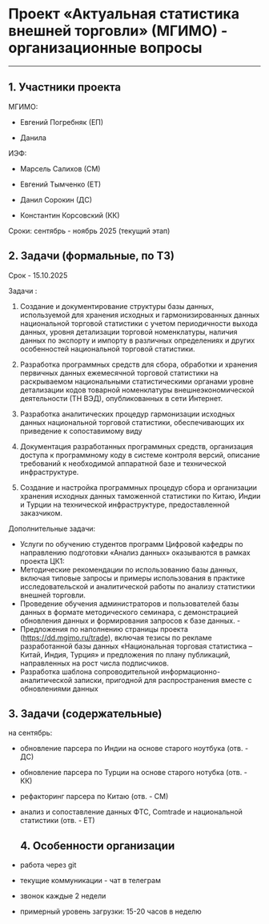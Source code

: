 # Проект «Актуальная статистика внешней торговли» (МГИМО) - организационные вопросы

------------------------------------------------------------------------

## 1. Участники проекта

МГИМО:

-   Евгений Погребняк (ЕП)

-   Данила

ИЭФ:

-   Марсель Салихов (СМ)

-   Евгений Тымченко (ЕТ)

-   Данил Сорокин (ДС)

-   Константин Корсовский (КК)

Сроки: сентябрь - ноябрь 2025 (текущий этап)

## 2. Задачи (формальные, по ТЗ)

Срок - 15.10.2025

Задачи :

1.  Создание и документирование структуры базы данных, используемой для хранения исходных и гармонизированных данных национальной торговой статистики с учетом периодичности выхода данных, уровня детализации торговой номенклатуры, наличия данных по экспорту и импорту в различных определениях и других особенностей национальной торговой статистики.

2.  Разработка программных средств для сбора, обработки и хранения первичных данных ежемесячной торговой статистики на раскрываемом национальными статистическими органами уровне детализации кодов товарной номенклатуры внешнеэкономической деятельности (ТН ВЭД), опубликованных в сети Интернет.

3.  Разработка аналитических процедур гармонизации исходных данных национальной торговой статистики, обеспечивающих их приведение к сопоставимому виду

4.  Документация разработанных программных средств, организация доступа к программному коду в системе контроля версий, описание требований к необходимой аппаратной базе и технической инфраструктуре.

5.  Создание и настройка программных процедур сбора и организации хранения исходных данных таможенной статистики по Китаю, Индии и Турции на технической инфраструктуре, предоставленной заказчиком.

Дополнительные задачи:

-   Услуги по обучению студентов программ Цифровой кафедры по направлению подготовки «Анализ данных» оказываются в рамках проекта ЦК1:
-   Методические рекомендации по использованию базы данных, включая типовые запросы и примеры использования в практике исследовательской и аналитической работы по анализу статистики внешней торговли.
-    Проведение обучения администраторов и пользователей базы данных в формате методического семинара, с демонстрацией обновления данных и формирования запросов к базе данных. -
-   Предложения по наполнению страницы проекта (https://dd.mgimo.ru/trade), включая тезисы по рекламе разработанной базы данных «Национальная торговая статистика – Китай, Индия, Турция» и предложения по плану публикаций, направленных на рост числа подписчиков.
-   Разработка шаблона сопроводительной информационно-аналитической записки, пригодной для распространения вместе с обновлениями данных

## 3. Задачи (содержательные)

на сентябрь:

-   обновление парсера по Индии на основе старого ноутбука (отв. - ДС)

-   обновление парсера по Турции на основе старого нотубка (отв. - КК)

-   рефакторинг парсера по Китаю (отв. - СМ)

-   анализ и сопоставление данных ФТС, Comtrade и национальной статистики (отв. - ЕТ)

    ## 4. Особенности организации

-   работа через git

-   текущие коммуникации - чат в телеграм

-   звонок каждые 2 недели

-   примерный уровень загрузки: 15-20 часов в неделю